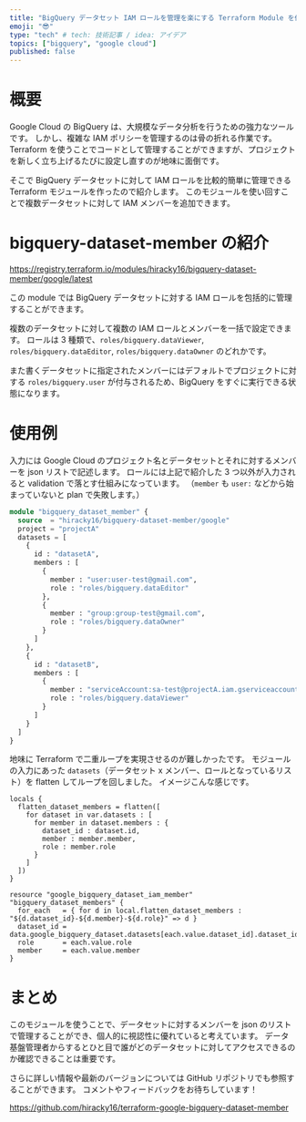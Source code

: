 ```yaml
---
title: "BigQuery データセット IAM ロールを管理を楽にする Terraform Module を作りました"
emoji: "😎"
type: "tech" # tech: 技術記事 / idea: アイデア
topics: ["bigquery", "google cloud"]
published: false
---
```


# 概要
Google Cloud の BigQuery は、大規模なデータ分析を行うための強力なツールです。
しかし、複雑な IAM ポリシーを管理するのは骨の折れる作業です。
Terraform を使うことでコードとして管理することができますが、プロジェクトを新しく立ち上げるたびに設定し直すのが地味に面倒です。

そこで BigQuery データセットに対して IAM ロールを比較的簡単に管理できる Terraform モジュールを作ったので紹介します。
このモジュールを使い回すことで複数データセットに対して IAM メンバーを追加できます。

# bigquery-dataset-member の紹介

https://registry.terraform.io/modules/hiracky16/bigquery-dataset-member/google/latest

この module では BigQuery データセットに対する IAM ロールを包括的に管理することができます。

複数のデータセットに対して複数の IAM ロールとメンバーを一括で設定できます。
ロールは 3 種類で、`roles/bigquery.dataViewer`, `roles/bigquery.dataEditor`, `roles/bigquery.dataOwner` のどれかです。

また書くデータセットに指定されたメンバーにはデフォルトでプロジェクトに対する `roles/bigquery.user` が付与されるため、BigQuery をすぐに実行できる状態になります。

# 使用例
入力には Google Cloud のプロジェクト名とデータセットとそれに対するメンバーを json リストで記述します。
ロールには上記で紹介した 3 つ以外が入力されると validation で落とす仕組みになっています。
（`member` も `user:` などから始まっていないと plan で失敗します。）

```tf
module "bigquery_dataset_member" {
  source  = "hiracky16/bigquery-dataset-member/google"
  project = "projectA"
  datasets = [
    {
      id : "datasetA",
      members : [
        {
          member : "user:user-test@gmail.com",
          role : "roles/bigquery.dataEditor"
        },
        {
          member : "group:group-test@gmail.com",
          role : "roles/bigquery.dataOwner"
        }
      ]
    },
    {
      id : "datasetB",
      members : [
        {
          member : "serviceAccount:sa-test@projectA.iam.gserviceaccount.com",
          role : "roles/bigquery.dataViewer"
        }
      ]
    }
  ]
}
```

地味に Terraform で二重ループを実現させるのが難しかったです。
モジュールの入力にあった `datasets`（データセット x メンバー、ロールとなっているリスト）を flatten してループを回しました。
イメージこんな感じです。

```
locals {
  flatten_dataset_members = flatten([
    for dataset in var.datasets : [
      for member in dataset.members : {
        dataset_id : dataset.id,
        member : member.member,
        role : member.role
      }
    ]
  ])
}

resource "google_bigquery_dataset_iam_member" "bigquery_dataset_members" {
  for_each   = { for d in local.flatten_dataset_members : "${d.dataset_id}-${d.member}-${d.role}" => d }
  dataset_id = data.google_bigquery_dataset.datasets[each.value.dataset_id].dataset_id
  role       = each.value.role
  member     = each.value.member
}
```

# まとめ
このモジュールを使うことで、データセットに対するメンバーを json のリストで管理することができ、個人的に視認性に優れていると考えています。
データ基盤管理者からするとひと目で誰がどのデータセットに対してアクセスできるのか確認できることは重要です。

さらに詳しい情報や最新のバージョンについては GitHub リポジトリでも参照することができます。
コメントやフィードバックをお待ちしています！

https://github.com/hiracky16/terraform-google-bigquery-dataset-member

